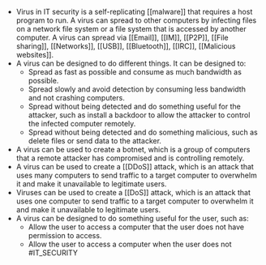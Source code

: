 * Virus in IT security is a self-replicating [[malware]] that requires a host program to run. A virus can spread to other computers by infecting files on a network file system or a file system that is accessed by another computer. A virus can spread via [[Email]], [[IM]], [[P2P]], [[File sharing]], [[Networks]], [[USB]], [[Bluetooth]], [[IRC]], [[Malicious websites]].
* A virus can be designed to do different things. It can be designed to:
	* Spread as fast as possible and consume as much bandwidth as possible.
	* Spread slowly and avoid detection by consuming less bandwidth and not crashing computers.
	* Spread without being detected and do something useful for the attacker, such as install a backdoor to allow the attacker to control the infected computer remotely.
	* Spread without being detected and do something malicious, such as delete files or send data to the attacker.
* A virus can be used to create a botnet, which is a group of computers that a remote attacker has compromised and is controlling remotely.
* A virus can be used to create a [[DDoS]] attack, which is an attack that uses many computers to send traffic to a target computer to overwhelm it and make it unavailable to legitimate users.
* Viruses can be used to create a [[DoS]] attack, which is an attack that uses one computer to send traffic to a target computer to overwhelm it and make it unavailable to legitimate users.
* A virus can be designed to do something useful for the user, such as:
	* Allow the user to access a computer that the user does not have permission to access.
	* Allow the user to access a computer when the user does not
#IT_SECURITY 

